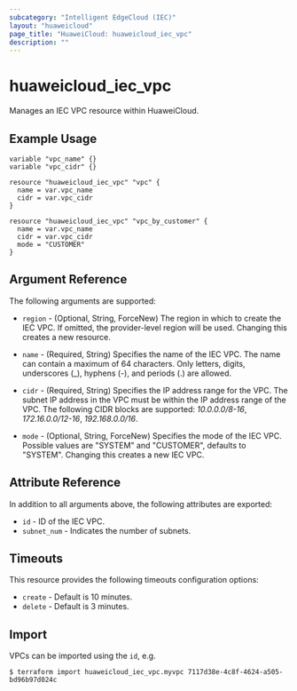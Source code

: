 ```yaml
---
subcategory: "Intelligent EdgeCloud (IEC)"
layout: "huaweicloud"
page_title: "HuaweiCloud: huaweicloud_iec_vpc"
description: ""
---
```


# huaweicloud_iec_vpc

Manages an IEC VPC resource within HuaweiCloud.

## Example Usage

```hcl
variable "vpc_name" {}
variable "vpc_cidr" {}

resource "huaweicloud_iec_vpc" "vpc" {
  name = var.vpc_name
  cidr = var.vpc_cidr
}

resource "huaweicloud_iec_vpc" "vpc_by_customer" {
  name = var.vpc_name
  cidr = var.vpc_cidr
  mode = "CUSTOMER"
}
```

## Argument Reference

The following arguments are supported:

* `region` - (Optional, String, ForceNew) The region in which to create the IEC VPC. If omitted, the provider-level
  region will be used. Changing this creates a new resource.

* `name` - (Required, String) Specifies the name of the IEC VPC. The name can contain a maximum of 64 characters. Only
  letters, digits, underscores (_), hyphens (-), and periods (.) are allowed.

* `cidr` - (Required, String) Specifies the IP address range for the VPC. The subnet IP address in the VPC must be
  within the IP address range of the VPC. The following CIDR blocks are supported:
  *10.0.0.0/8-16*, *172.16.0.0/12-16*, *192.168.0.0/16*.

* `mode` - (Optional, String, ForceNew) Specifies the mode of the IEC VPC. Possible values are "SYSTEM" and "CUSTOMER",
  defaults to "SYSTEM". Changing this creates a new IEC VPC.

## Attribute Reference

In addition to all arguments above, the following attributes are exported:

* `id` - ID of the IEC VPC.
* `subnet_num` - Indicates the number of subnets.

## Timeouts

This resource provides the following timeouts configuration options:

* `create` - Default is 10 minutes.
* `delete` - Default is 3 minutes.

## Import

VPCs can be imported using the `id`, e.g.

```
$ terraform import huaweicloud_iec_vpc.myvpc 7117d38e-4c8f-4624-a505-bd96b97d024c
```
